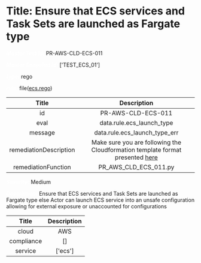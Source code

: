 



# Title: Ensure that ECS services and Task Sets are launched as Fargate type


***<font color="white">Master Test Id:</font>*** PR-AWS-CLD-ECS-011

***<font color="white">Master Snapshot Id:</font>*** ['TEST_ECS_01']

***<font color="white">type:</font>*** rego

***<font color="white">rule:</font>*** file([ecs.rego])  
  
  
  
  

|Title|Description|
| :---: | :---: |
|id|PR-AWS-CLD-ECS-011|
|eval|data.rule.ecs_launch_type|
|message|data.rule.ecs_launch_type_err|
|remediationDescription|Make sure you are following the Cloudformation template format presented <a href='https://docs.aws.amazon.com/AWSCloudFormation/latest/UserGuide/aws-resource-ecs-service.html#cfn-ecs-service-launchtype' target='_blank'>here</a>|
|remediationFunction|PR_AWS_CLD_ECS_011.py|


***<font color="white">Severity:</font>*** Medium

***<font color="white">Description:</font>*** Ensure that ECS services and Task Sets are launched as Fargate type else Actor can launch ECS service into an unsafe configuration allowing for external exposure or unaccounted for configurations  
  
  

|Title|Description|
| :---: | :---: |
|cloud|AWS|
|compliance|[]|
|service|['ecs']|



[ecs.rego]: https://github.com/prancer-io/prancer-compliance-test/tree/master/aws/cloud/ecs.rego
